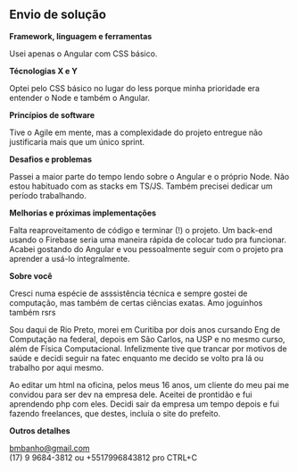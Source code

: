 ## Envio de solução

**Framework, linguagem e ferramentas**

Usei apenas o Angular com CSS básico.

**Técnologias X e Y**

Optei pelo CSS básico no lugar do less porque minha prioridade era entender o Node e também o Angular.

**Princípios de software**

Tive o Agile em mente, mas a complexidade do projeto entregue não justificaria mais que um único sprint.

**Desafios e problemas**

Passei a maior parte do tempo lendo sobre o Angular e o próprio Node. Não estou habituado com as stacks em TS/JS. Também precisei dedicar um período trabalhando.

**Melhorias e próximas implementações**

Falta reaproveitamento de código e terminar (!) o projeto. Um back-end usando o Firebase seria uma maneira rápida de colocar tudo pra funcionar. Acabei gostando do Angular e vou pessoalmente seguir com o projeto pra aprender a usá-lo integralmente.

**Sobre você**

Cresci numa espécie de asssistência técnica e sempre gostei de computação, mas também de certas ciências exatas. Amo joguinhos também rsrs

Sou daqui de Rio Preto, morei em Curitiba por dois anos cursando Eng de Computação na federal, depois em São Carlos, na USP e no mesmo curso, além de Física Computacional. Infelizmente tive que trancar por motivos de saúde e decidi seguir na fatec enquanto me decido se volto pra lá ou trabalho por aqui mesmo.

Ao editar um html na oficina, pelos meus 16 anos, um cliente do meu pai me convidou para ser dev na empresa dele. Aceitei de prontidão e fui aprendendo php com eles.
Decidi sair da empresa um tempo depois e fui fazendo freelances, que destes, incluía o site do prefeito.

**Outros detalhes**

bmbanho@gmail.com  
(17) 9 9684-3812 ou +5517996843812 pro CTRL+C
